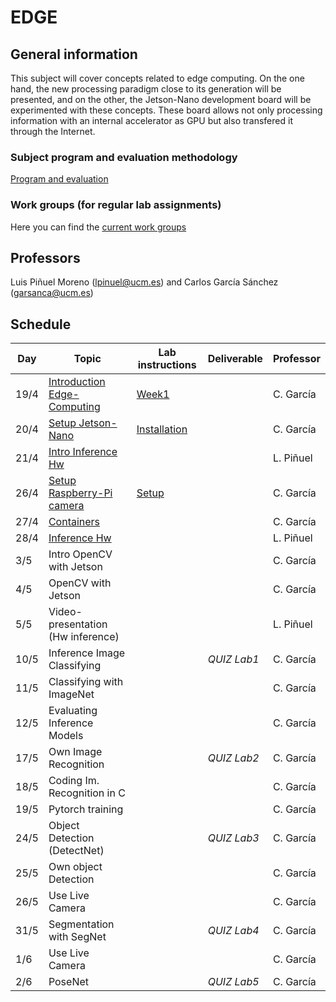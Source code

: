 # EDGE

## General information

This subject will cover concepts related to edge computing. On the one hand, the new processing paradigm close to its generation will be presented, and on the other, the Jetson-Nano development board will be experimented with these concepts. These board allows not only processing information with an internal accelerator as GPU but also transfered it through the Internet.

### Subject program and evaluation methodology

  [Program and evaluation](presentation.pdf)

### Work groups (for regular lab assignments)
   Here you can find the [current work groups](groups.md)

## Professors
Luis Piñuel Moreno (lpinuel@ucm.es) and Carlos García Sánchez (garsanca@ucm.es)

## Schedule

|    Day       | Topic                                                                |  Lab instructions                   |  Deliverable   | Professor |
|--------------|----------------------------------------------------------------------|-------------------------------------|----------------|-----------|
| 19/4         | [Introduction Edge-Computing](Week1/slides/Week1_Intro.pdf)          | [Week1](Week1/index.md)             |                | C. García |
| 20/4         | [Setup Jetson-Nano](Week1/slides/Week1_JetsonNano_install.pdf)       | [Installation](Week1/install_Jetson-Nano.md) |       | C. García |
| 21/4         | [Intro Inference Hw](Theory/intro.pdf)                               |                                     |                | L. Piñuel |
| 26/4         | [Setup Raspberry-Pi camera](Week1/slides/Week1_JetsonNano_setup.pdf) | [Setup](Week1/setup_Jetson-Nano.md) |                | C. García |
| 27/4         | [Containers](Week1/slides/Week1_JetsonNano_setup.pdf)                |                                     |                | C. García |
| 28/4         | [Inference Hw](Theory/edge-ai-hw.pdf)                                |                                     |                | L. Piñuel |
|  3/5         | Intro OpenCV with Jetson                                             |                                     |                | C. García |
|  4/5         | OpenCV with Jetson                                                   |                                     |                | C. García |
|  5/5         | Video-presentation (Hw inference)                                    |                                     |                | L. Piñuel |
| 10/5         | Inference Image Classifying                                          |                                     | *QUIZ Lab1*    | C. García |
| 11/5         | Classifying with ImageNet                                            |                                     |                | C. García |
| 12/5         | Evaluating Inference Models                                          |                                     |                | C. García |
| 17/5         | Own Image Recognition                                                |                                     | *QUIZ Lab2*    | C. García |
| 18/5         | Coding Im. Recognition in C                                          |                                     |                | C. García |
| 19/5         | Pytorch training                                                     |                                     |                | C. García |
| 24/5         | Object Detection (DetectNet)                                         |                                     | *QUIZ Lab3*    | C. García |
| 25/5         | Own object Detection                                                 |                                     |                | C. García |
| 26/5         | Use Live Camera                                                      |                                     |                | C. García |
| 31/5         | Segmentation with SegNet                                             |                                     | *QUIZ Lab4*    | C. García |
| 1/6          | Use Live Camera                                                      |                                     |                | C. García |
| 2/6          | PoseNet                                                              |                                     | *QUIZ Lab5*    | C. García |

